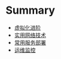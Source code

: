 # Summary

* [虚拟化进阶](content/虚拟化进阶讲义.md)
* [实用网络技术](content/实用网络技术.md)
* [常用服务部署](content/常用服务部署讲义.md)
* [运维监控](content/运维监控讲义.md)